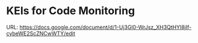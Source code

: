 # KEIs for Code Monitoring

URL: https://docs.google.com/document/d/1-Uj3Gl0-WrJsz_XH3QtHYl8jIf-cybeWE2ScZNCwWTY/edit
